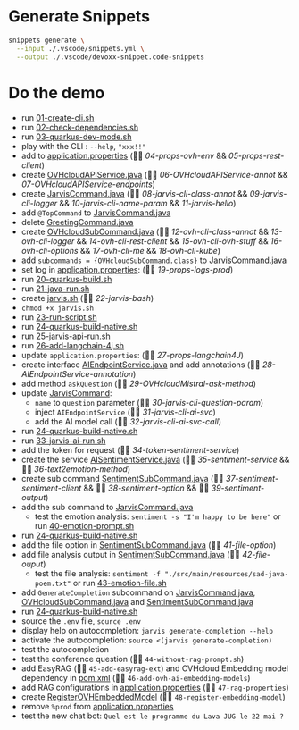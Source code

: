 # Generate Snippets

```bash
snippets generate \
  --input ./.vscode/snippets.yml \
  --output ./.vscode/devoxx-snippet.code-snippets
```

# Do the demo

  - run [01-create-cli.sh](./_init_/01-create-cli.sh)
  - run [02-check-dependencies.sh](./02-check-dependencies.sh)
  - run [03-quarkus-dev-mode.sh](./03-quarkus-dev-mode.sh)
  - play with the CLI : `--help`, `"xxx!!"`
  - add to [application.properties](./src/main/resources/application.properties) (👨‍💻 _04-props-ovh-env_ && _05-props-rest-client_)
  - create [OVHcloudAPIService.java](./src/main/java/fr/wilda/picocli/sdk/OVHcloudAPIService.java) (👨‍💻 _06-OVHcloudAPIService-annot_ && _07-OVHcloudAPIService-endpoints_)
  - create [JarvisCommand.java](./src/main/java/fr/wilda/picocli/JarvisCommand.java) (👨‍💻 _08-jarvis-cli-class-annot_ && _09-jarvis-cli-logger_ && _10-jarvis-cli-name-param_ && _11-jarvis-hello_)
  - add `@TopCommand` to [JarvisCommand.java](./src/main/java/fr/wilda/picocli/JarvisCommand.java)
  - delete [GreetingCommand.java](./src/main/java/fr/wilda/picocli/GreetingCommand.java)
  - create [OVHcloudSubCommand.java](./src/main/java/fr/wilda/picocli/OVHcloudSubCommand.java) (👨‍💻 _12-ovh-cli-class-annot_ && _13-ovh-cli-logger_ && _14-ovh-cli-rest-client_ && _15-ovh-cli-ovh-stuff_ && _16-ovh-cli-options_ && _17-ovh-cli-me_ && _18-ovh-cli-kube_) 
  - add `subcommands = {OVHcloudSubCommand.class}` to [JarvisCommand.java](./src/main/java/fr/wilda/picocli/JarvisCommand.java)
  - set log in [application.properties](./src/main/resources/application.properties): (👨‍💻 _19-props-logs-prod_)
  - run [20-quarkus-build.sh](./20-quarkus-build.sh)
  - run [21-java-run.sh](./21-java-run.sh)
  - create [jarvis.sh](./src/main/script/jarvis.sh) (👨‍💻 _22-jarvis-bash_)
  - `chmod +x jarvis.sh`
  - run [23-run-script.sh](./23-run-script.sh)
  - run [24-quarkus-build-native.sh](./24-quarkus-build-native.sh)
  - run [25-jarvis-api-run.sh](./25-jarvis-api-run.sh)
  - run [26-add-langchain-4j.sh](./26-add-langchain-4j.sh)
  - update `application.properties`: (👨‍💻 _27-props-langchain4J_)
  - create interface [AIEndpointService.java](./src/main/java/fr/wilda/picocli/sdk/ai/AIEndpointService.java) and add annotations (👨‍💻 _28-AIEndpointService-annotation_)
  - add method `askQuestion` (👨‍💻 _29-OVHcloudMistral-ask-method_)
  - update [JarvisCommand](./src/main/java/fr/wilda/picocli/JarvisCommand.java):
    - `name` to `question` parameter (👨‍💻 _30-jarvis-cli-question-param_)
    - inject `AIEndpointService` (👨‍💻 _31-jarvis-cli-ai-svc_)
    - add the AI model call (👨‍💻 _32-jarvis-cli-ai-svc-call_)
  - run [24-quarkus-build-native.sh](./24-quarkus-build-native.sh)
  - run [33-jarvis-ai-run.sh](./33-jarvis-ai-run.sh)
  - add the token for request (👨‍💻 _34-token-sentiment-service_)
  - create the service [AISentimentService.java](./src/main/java/fr/wilda/picocli/sdk/ai/AISentimentService.java) (👨‍💻 _35-sentiment-service_ && 👨‍💻 _36-text2emotion-method_)
  - create sub command [SentimentSubCommand.java](./src/main/java/fr/wilda/picocli/SentimentSubCommand.java) (👨‍💻 _37-sentiment-sentiment-client_ && 👨‍💻 _38-sentiment-option_ && 👨‍💻 _39-sentiment-output_)
  - add the sub command to [JarvisCommand.java](./src/main/java/fr/wilda/picocli/JarvisCommand.java)
    - test the emotion analysis: `sentiment -s "I'm happy to be here"` or run [40-emotion-prompt.sh](./40-emotion-prompt.sh`)
  - run [24-quarkus-build-native.sh](./24-quarkus-build-native.sh)
  - add the file option in [SentimentSubCommand.java](./src/main/java/fr/wilda/picocli/SentimentSubCommand.java) (👨‍💻 _41-file-option_)
  - add file analysis output in [SentimentSubCommand.java](./src/main/java/fr/wilda/picocli/SentimentSubCommand.java) (👨‍💻 _42-file-ouput_)
    - test the file analysis: `sentiment -f "./src/main/resources/sad-java-poem.txt"` or run [43-emotion-file.sh](./43-emotion-file.sh)
  - add `GenerateCompletion` subcommand on [JarvisCommand.java](./src/main/java/fr/wilda/picocli/JarvisCommand.java), [OVHcloudSubCommand.java](./src/main/java/fr/wilda/picocli/OVHcloudSubCommand.java) and [SentimentSubCommand.java](./src/main/java/fr/wilda/picocli/SentimentSubCommand.java)
  - run [24-quarkus-build-native.sh](./24-quarkus-build-native.sh)
  - source the `.env` file, `source .env`
  - display help on autocompletion: `jarvis generate-completion --help`
  - activate the autocompletion: `source <(jarvis generate-completion)`
  - test the autocompletion
  - test the conference question (👨‍💻 `44-without-rag-prompt.sh`)
  - add EasyRAG (👨‍💻 `45-add-easyrag-ext`) and OVHcloud Embedding model dependency in [pom.xml](pom.xml) (👨‍💻 `46-add-ovh-ai-embedding-models`)
  - add RAG configurations in [application.properties](./src/main/resources/application.properties) (👨‍💻 `47-rag-properties`)
  - create [RegisterOVHEmbeddedModel](./src/main/java/fr/wilda/picocli/sdk/ai/RegisterOVHEmbeddedModel.java) (👨‍💻 `48-register-embedding-model`)
  - remove `%prod` from [application.properties](./src/main/resources/application.properties)
  - test the new chat bot: `Quel est le programme du Lava JUG le 22 mai ?`